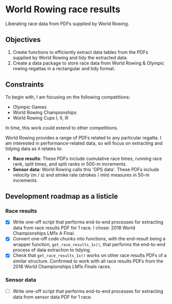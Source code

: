 # World Rowing race results

Liberating race data from PDFs supplied by World Rowing.

## Objectives

1. Create functions to efficiently extract data tables from the PDFs supplied by World Rowing and tidy the extracted data.
2. Create a data package to store race data from World Rowing & Olympic rowing regattas in a rectangular and tidy format.

## Constraints

To begin with, I am focusing on the following competitions:

- Olympic Games
- World Rowing Championships
- World Rowing Cups I, II, III

In time, this work could extend to other competitions.

World Rowing provides a range of PDFs related to any particular regatta. I am interested in performance-related data, so will focus on extracting and tidying data as it relates to:

- **Race results**: These PDFs include cumulative race times, running race rank, split times, and split ranks in 500-m increments.
- **Sensor data**: World Rowing calls this 'GPS data'. These PDFs include velocity (m / s) and stroke rate (strokes / min) measures in 50-m increments.

## Development roadmap as a listicle

### Race results

- [x] Write one-off script that performs end-to-end processes for extracting data from race results PDF for 1 race. I chose: 2018 World Championships LM1x A Final.
- [x] Convert one-off code chunks into functions, with the end-result being a wrapper function, `get_race_results_1x()`, that performs the end-to-end process of data extraction to tidying.
- [x] Check that `get_race_results_1x()` works on other race results PDFs of a similar structure. Confirmed to work with all race results PDFs from the 2018 World Championships LM1x Finals races.

### Sensor data

- [ ] Write one-off script that performs end-to-end processes for extracting data from sensor data PDF for 1 race.